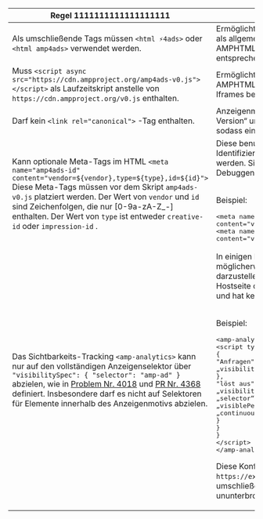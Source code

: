 <table>
<thead>
<tr>
  <th>Regel 1111111111111111111 </th>
  <th>Begründung</th>
</tr>
</thead>
<tbody>
<tr>
<td>Als umschließende Tags müssen <code>&lt;html ⚡4ads&gt;</code> oder <code>&lt;html amp4ads&gt;</code> verwendet werden.</td>
<td>Ermöglicht Validatoren, ein kreatives Dokument entweder als allgemeines AMP-Dokument oder als eingeschränktes AMPHTML-Anzeigendokument zu identifizieren und entsprechend zu versenden.</td>
</tr>
<tr>
<td>Muss <code>&lt;script async src="https://cdn.ampproject.org/amp4ads-v0.js"&gt;&lt;/script&gt;</code> als Laufzeitskript anstelle von <code>https://cdn.ampproject.org/v0.js</code> enthalten.</td>
<td>Ermöglicht maßgeschneidertes Laufzeitverhalten für AMPHTML-Anzeigen, die in ursprungsübergreifenden Iframes bereitgestellt werden.</td>
</tr>
<tr>
<td>Darf kein <code>&lt;link rel="canonical"&gt;</code> -Tag enthalten.</td>
<td>Anzeigenmotive haben keine „nicht-AMP-kanonische Version“ und werden nicht unabhängig suchindiziert, sodass eine Selbstreferenzierung nutzlos wäre.</td>
</tr>
<tr>
<td>Kann optionale Meta-Tags im HTML <code>&lt;meta name="amp4ads-id" content="vendor=${vendor},type=${type},id=${id}"&gt;</code> Diese Meta-Tags müssen vor dem Skript <code>amp4ads-v0.js</code> platziert werden. Der Wert von <code>vendor</code> und <code>id</code> sind Zeichenfolgen, die nur [0-9a-zA-Z_-] enthalten. Der Wert von <code>type</code> ist entweder <code>creative-id</code> oder <code>impression-id</code> .</td>
<td>Diese benutzerdefinierten Kennungen können zur Identifizierung der Impression oder des Motivs verwendet werden. Sie können bei der Berichterstellung und beim Debuggen hilfreich sein.<br><br><p> Beispiel:</p>
<pre>
&lt;meta name="amp4ads-id"
content="vendor=adsense,type=creative-id,id=1283474"&gt;
&lt;meta name="amp4ads-id"
content="vendor=adsense,type=impression-id,id=xIsjdf921S"&gt;</pre>
</td>
</tr>
<tr>
<td>Das Sichtbarkeits-Tracking <code>&lt;amp-analytics&gt;</code> kann nur auf den vollständigen Anzeigenselektor über <code>"visibilitySpec": { "selector": "amp-ad" }</code> abzielen, wie in <a href="https://github.com/ampproject/amphtml/issues/4018">Problem Nr. 4018</a> und <a href="https://github.com/ampproject/amphtml/pull/4368">PR Nr. 4368</a> definiert. Insbesondere darf es nicht auf Selektoren für Elemente innerhalb des Anzeigenmotivs abzielen.</td>
<td>In einigen Fällen entscheiden sich AMPHTML-Anzeigen möglicherweise dafür, ein Anzeigenmotiv in einem Iframe darzustellen. In diesen Fällen kann die Analyse der Hostseite ohnehin nur auf den gesamten Iframe abzielen und hat keinen Zugriff auf differenziertere Selektoren.<br><br><p> Beispiel:</p>
<pre>
&lt;amp-analytics id="nestedAnalytics"&gt;
&lt;script type="application/json"&gt;
{
"Anfragen": {
„visibility“: „https://example.com/nestedAmpAnalytics“
},
"löst aus": {
„visibilitySpec“: {
„selector“: „amp-ad“,
„visiblePercentageMin“: 50,
„continuousTimeMin“: 1000
}
}
}
&lt;/script&gt;
&lt;/amp-analytics&gt;
</pre>
<p>Diese Konfiguration sendet eine Anfrage an die URL <code>https://example.com/nestedAmpAnalytics</code> , wenn 50 % der umschließenden Anzeige eine Sekunde lang ununterbrochen auf dem Bildschirm sichtbar waren.</p> </td>
</tr>
</tbody>

</table>


